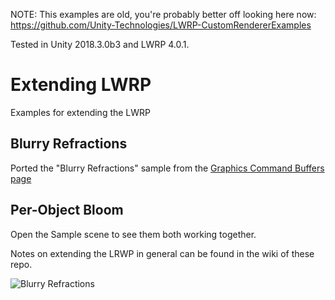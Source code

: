 NOTE: This examples are old, you're probably better off looking here now:
 https://github.com/Unity-Technologies/LWRP-CustomRendererExamples

Tested in Unity 2018.3.0b3 and LWRP 4.0.1.

# Extending LWRP
Examples for extending the LWRP

## Blurry Refractions
Ported the "Blurry Refractions" sample from the [Graphics Command Buffers page](https://docs.unity3d.com/Manual/GraphicsCommandBuffers.html)

## Per-Object Bloom

Open the Sample scene to see them both working together.

Notes on extending the LRWP in general can be found in the wiki of these repo.

![Blurry Refractions](media/ExtendingLWRP.PNG)
